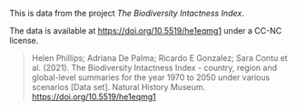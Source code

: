 This is data from the project *The Biodiversity Intactness Index*.

The data is available at <https://doi.org/10.5519/he1eqmg1> under a CC-NC license.

> Helen Phillips; Adriana De Palma; Ricardo E Gonzalez; Sara Contu et al. (2021). The Biodiversity Intactness Index - country, region and global-level summaries for the year 1970 to 2050 under various scenarios [Data set]. Natural History Museum. https://doi.org/10.5519/he1eqmg1

